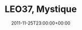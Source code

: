 ---
templateKey: event
guid: 08968721-6eab-11ea-99c5-002590d1d1b0
date: 2011-11-25T23:00:00+00:00
eventTime: '11pm'
title: LEO37, Mystique
artist: LEO37
city: Taipei
venue: Mystique
group: LEO37
---